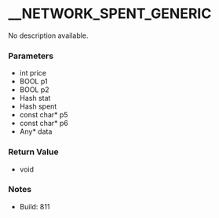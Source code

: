 # __NETWORK_SPENT_GENERIC

No description available.

### Parameters
* int price
* BOOL p1
* BOOL p2
* Hash stat
* Hash spent
* const char* p5
* const char* p6
* Any* data

### Return Value
* void

### Notes
* Build: 811

